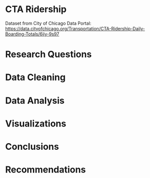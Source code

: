 # CTA Ridership

Dataset from City of Chicago Data Portal: https://data.cityofchicago.org/Transportation/CTA-Ridership-Daily-Boarding-Totals/6iiy-9s97 

# Research Questions

# Data Cleaning 

# Data Analysis 

# Visualizations 

# Conclusions 

# Recommendations
